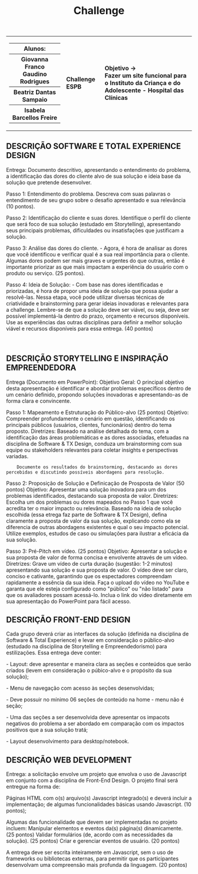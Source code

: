 
<div align="center">
  <br>
  <h1>Challenge </h1>
</div>

<br>

<table>
  <tr>
    <td>
      <div>
        <table>
          <tr>
            <th>Alunos:</th>
          </tr>
          <tr>
            <th>Giovanna Franco Gaudino Rodrigues</th>
          </tr>
          <tr>
            <th>Beatriz Dantas Sampaio</th>
          </tr>
          <tr>
            <th>Isabela Barcellos Freire</th>
          </tr>
        </table>
      </div>
    </td>
    <td>
      <div>
        <b>Challenge ESPB <br> </b>
      <td> <b>Objetivo → <br> Fazer um site funcional para o Instituto da Criança e do Adolescente - Hospital das Clínicas </b> </td>
      </div>
    </td>
  </tr>
</table>



<div align="justify">


</div>
<h2> DESCRIÇÃO SOFTWARE E TOTAL EXPERIENCE DESIGN</h2>
<p>
    Entrega: Documento descritivo, apresentando o entendimento do problema, a identificação das dores do cliente alvo de sua solução e ideia base da solução que pretende desenvolver.  
</p>
 
<p>
    Passo 1: Entendimento do problema. Descreva com suas palavras o entendimento de seu grupo sobre o desafio apresentado e sua relevância (10 pontos).  
</p>
 
<p>
    Passo 2: Identificação do cliente e suas dores. Identifique o perfil do cliente que será foco de sua solução (estudado em Storytelling), apresentando seus principais problemas, dificuldades ou insatisfações que justificam a solução.  
</p>
 
<p>
    Passo 3: Análise das dores do cliente. 
    - Agora, é hora de analisar as dores que você identificou e verificar qual é a sua real importância para o cliente. Algumas dores podem ser mais graves e urgentes do que outras, então é importante priorizar as que mais impactam a experiência do usuário com o produto ou serviço. (25 pontos).  
</p>
 
<p>
    Passo 4: Ideia de Solução:  
    - Com base nas dores identificadas e priorizadas, é hora de propor uma ideia de solução que possa ajudar a resolvê-las. Nessa etapa, você pode utilizar diversas técnicas de criatividade e brainstorming para gerar ideias inovadoras e relevantes para a challenge. Lembre-se de que a solução deve ser viável, ou seja, deve ser possível implementá-la dentro do prazo, orçamento e recursos disponíveis. Use as experiências das outras disciplinas para definir a melhor solução viável e recursos disponíveis para essa entrega. (40 pontos) 
</p>
<br>
<h2>DESCRIÇÃO STORYTELLING E INSPIRAÇÃO EMPREENDEDORA </h2>
<p> 
    Entrega (Documento em PowerPoint): Objetivo Geral: O principal objetivo desta apresentação é identificar e abordar problemas específicos dentro de um cenário definido, propondo soluções inovadoras e apresentando-as de forma clara e convincente. 
</p>

<p>
    Passo 1: Mapeamento e Estruturação do Público-alvo (25 pontos)  
    Objetivo: Compreender profundamente o cenário em questão, identificando os principais públicos (usuários, clientes, funcionários) dentro do tema proposto. 
    Diretrizes: 
        Baseado na análise detalhada do tema, com a identificação das áreas problemáticas e as dores associadas, efetuadas na disciplina de Software & TX Design, conduza um brainstorming com sua equipe ou stakeholders relevantes para coletar insights e perspectivas variadas. 

        Documente os resultados do brainstorming, destacando as dores percebidas e discutindo possíveis abordagens para resolução. 
</p>
 
<p>
    Passo 2: Proposição de Solução e Definicação de Prosposta de Valor (50 pontos) 
    Objetivo: Apresentar uma solução inovadora para um dos problemas identificados, destacando sua proposta de valor. 
    Diretrizes: 
        Escolha um dos problemas ou dores mapeados no Passo 1 que você acredita ter o maior impacto ou relevância. 
        Baseado na ideia de solução escolhida (essa etrega faz parte de Software & TX Design), defina claramente a proposta de valor da sua solução, explicando como ela se diferencia de outras abordagens existentes e qual o seu impacto potencial. 
        Utilize exemplos, estudos de caso ou simulações para ilustrar a eficácia da sua solução. 
</p>
 
<p>
    Passo 3:  Pré-Pitch em vídeo. (25 pontos) 
    Objetivo: Apresentar a solução e sua proposta de valor de forma concisa e envolvente através de um vídeo. 
        Diretrizes: 
        Grave um vídeo de curta duração (sugestão: 1-2 minutos) apresentando sua solução e sua proposta de valor. 
        O vídeo deve ser claro, conciso e cativante, garantindo que os espectadores compreendam rapidamente a essência da sua ideia. 
        Faça o upload do vídeo no YouTube e garanta que ele esteja configurado como "público" ou "não listado" para que os avaliadores possam acessá-lo. 
        Inclua o link do vídeo diretamente em sua apresentação do PowerPoint para fácil acesso. 
</p>

<h2> DESCRIÇÃO  FRONT-END DESIGN </h2>
<p> 
    Cada grupo deverá criar as interfaces da solução (definida na disciplina de Software & Total Experience) e levar em consideração o público-alvo (estudado na disciplina de Storytelling e Empreendedorismo) para estilizações. Essa entrega deve conter: 
</p>
<p> 
    - Layout: deve apresentar e maneira clara as seções e conteúdos que serão criados (levem em consideração o púbico-alvo e o propósito da sua solução); 
</p>
<p> 
    - Menu de navegação com acesso às seções desenvolvidas; 
</p>
<p>
    - Deve possuir no mínimo 06 seções de conteúdo na home - menu não é seção; 
</p>
<p> 
    - Uma das seções a ser desenvolvida deve apresentar os impacots negativos do problema a ser abordado em comparação com os impactos positivos que a sua solução tratá; 
</p>
<p>
    - Layout desenvolvimento para desktop/notebook.
</p>

<h2> DESCRIÇÃO WEB DEVELOPMENT </h2>
<p>
    Entrega: a solicitação envolve um projeto que envolva o uso de Javascript em conjunto com a 
    disciplina de Front-End Design. O projeto final será entregue na forma de: 
</p>
<p>
    Páginas HTML com o(s) arquivo(s) Javascript integrado(s) e deverá incluir a implementação; 
    de algumas funcionalidades básicas usando Javascript. (10 pontos);  
</p>
<p> 
    Algumas das funcionalidade que devem ser implementadas no projeto incluem:  
    Manipular elementos e eventos da(s) página(s) dinamicamente. (25 pontos) 
    Validar formulários (de, acordo com as necessidades da solução). (25 pontos) 
    Criar e gerenciar eventos de usuário. (20 pontos) 
</p>
<p>
    A entrega deve ser escrita inteiramente em Javascript, sem o uso de frameworks ou bibliotecas externas, para permitir que os participantes desenvolvam uma compreensão mais profunda da linguagem. (20 pontos) 
</p>